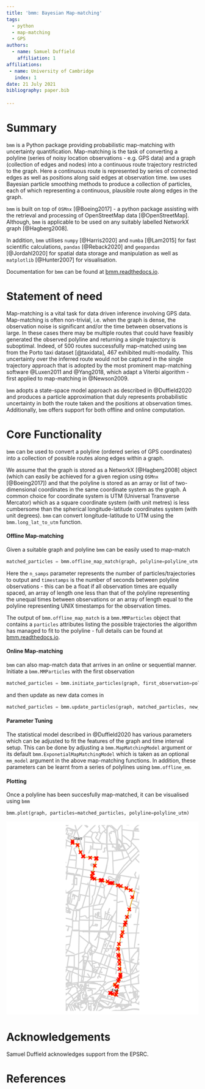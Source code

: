 ```yaml
---
title: 'bmm: Bayesian Map-matching'
tags:
  - python
  - map-matching
  - GPS
authors:
  - name: Samuel Duffield
    affiliation: 1
affiliations:
 - name: University of Cambridge
   index: 1
date: 21 July 2021
bibliography: paper.bib
   
---
```


# Summary

`bmm` is a Python package providing probabilistic map-matching with uncertainty quantification.
Map-matching is the task of converting a polyline (series of noisy location observations - e.g. GPS data)
and a graph (collection of edges and nodes) into a continuous route trajectory restricted to the graph. Here a
continuous route is represented by series of connected edges as well as positions along said edges at
observation time. `bmm` uses Bayesian particle smoothing methods to produce a collection of particles, each of which
representing a continuous, plausible route along edges in the graph.

`bmm` is built on top of `OSMnx` [@Boeing2017] - a python package assisting with the retrieval and processing
of OpenStreetMap data [@OpenStreetMap]. Although, `bmm` is applicable to be used on any suitably
labelled NetworkX graph [@Hagberg2008].

In addition, `bmm` utilises `numpy` [@Harris2020] and `numba` [@Lam2015] for fast scientific calculations,
`pandas` [@Reback2020] and `geopandas` [@Jordahl2020] for spatial data storage and manipulation
as well as `matplotlib` [@Hunter2007] for visualisation.

Documentation for `bmm` can be found at [bmm.readthedocs.io](https://bmm.readthedocs.io/en/latest/).


# Statement of need

Map-matching is a vital task for data driven inference involving GPS data.
Map-matching is often non-trivial, i.e. when the graph is dense, the observation noise is significant
and/or the time between observations is large. In these cases there may be multiple routes
that could have feasibly generated the observed polyline and returning a single trajectory is suboptimal.
Indeed, of 500 routes successfully map-matched using `bmm` from the Porto taxi dataset [@taxidata], 467 exhibited
multi-modality. This uncertainty over the inferred route would not be captured in the single trajectory
approach that is adopted by the most prominent map-matching software @Luxen2011 and @Yang2018, which adapt a Viterbi
algorithm - first applied to map-matching in @Newson2009.

`bmm` adopts a state-space model approach as described in @Duffield2020
and produces a particle approximation that duly represents probabilistic
uncertainty in both the route taken and the positions at observation times. Additionally, `bmm` offers
support for both offline and online computation.


# Core Functionality

`bmm` can be used to convert a polyline (ordered series of GPS coordinates) into a collection of possible routes
along edges within a graph.

We assume that the graph is stored as a NetworkX [@Hagberg2008] object (which can easily be
achieved for a given region using `OSMnx` [@Boeing2017]) and that the polyline is stored as an array or list of
two-dimensional coordinates in the same coordinate system as the graph. A common choice for coordinate system
is UTM (Universal Transverse Mercator) which as a square coordinate system (with unit metres) is less
cumbersome than the spherical longitude-latitude coordinates system (with unit degrees). `bmm` can convert
longitude-latitude to UTM using the `bmm.long_lat_to_utm` function.

#### Offline Map-matching

Given a suitable graph and polyline `bmm` can be easily used to map-match
```python
matched_particles = bmm.offline_map_match(graph, polyline=polyline_utm, n_samps=100, timestamps=15)
```
Here the `n_samps` parameter represents the number of particles/trajectories to output and `timestamps` is the
number of seconds between polyline observations - this can be a float if all observation times are equally spaced,
an array of length one less than that of the polyline representing the unequal times between observations or an 
array of length equal to the polyline representing UNIX timestamps for the observation times.

The output of `bmm.offline_map_match` is a `bmm.MMParticles` object that contains a `particles` attributes listing
the possible trajectories the algorithm has managed to fit to the polyline - full details can be found at
[bmm.readthedocs.io](https://bmm.readthedocs.io/en/latest/).

#### Online Map-matching

`bmm` can also map-match data that arrives in an online or sequential manner. Initiate a `bmm.MMParticles`
with the first observation
```python
matched_particles = bmm.initiate_particles(graph, first_observation=polyline_utm[0], n_samps=100)
```
and then update as new data comes in
```python
matched_particles = bmm.update_particles(graph, matched_particles, new_observation=polyline_utm[1], time_interval=15)
```

#### Parameter Tuning

The statistical model described in @Duffield2020 has various parameters which can be adjusted to fit the features
of the graph and time interval setup. This can be done by adjusting a `bmm.MapMatchingModel` argument or its
default `bmm.ExponetialMapMatchingModel` which is taken as an optional `mm_model` argument in the above
map-matching functions. In addition, these parameters can be learnt from a series of polylines using `bmm.offline_em`. 


#### Plotting

Once a polyline has been succesfully map-matched, it can be visualised using `bmm`
```python
bmm.plot(graph, particles=matched_particles, polyline=polyline_utm)
```
![](simulations/porto/test_route.png)



# Acknowledgements

Samuel Duffield acknowledges support from the EPSRC.


# References